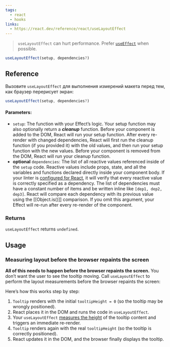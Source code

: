 ```yaml
---
tags:
  - react
  - hooks
links:
  - https://react.dev/reference/react/useLayoutEffect
---
```

>`useLayoutEffect` can hurt performance. Prefer [`useEffect`](https://react.dev/reference/react/useEffect) when possible.

```jsx
useLayoutEffect(setup, dependencies?)
```

## Reference
Вызовите `useLayoutEffect` для выполнения измерений макета перед тем, как браузер перерисует экран:
```jsx
useLayoutEffect(setup, dependencies?)
```
 
 #### Parameters:
 - `setup`: The function with your Effect’s logic. Your setup function may also optionally return a **_cleanup_** function. Before your component is added to the DOM, React will run your setup function. After every re-render with changed dependencies, React will first run the cleanup function (if you provided it) with the old values, and then run your setup function with the new values. Before your component is removed from the DOM, React will run your cleanup function.
- **optional** `dependencies`: The list of all reactive values referenced inside of the `setup` code. Reactive values include props, state, and all the variables and functions declared directly inside your component body. If your linter is [configured for React](https://react.dev/learn/editor-setup#linting), it will verify that every reactive value is correctly specified as a dependency. The list of dependencies must have a constant number of items and be written inline like `[dep1, dep2, dep3]`. React will compare each dependency with its previous value using the [[Object.is()]] comparison. If you omit this argument, your Effect will re-run after every re-render of the component.
### Returns
`useLayoutEffect` returns `undefined`.

## Usage
### Measuring layout before the browser repaints the screen
**All of this needs to happen before the browser repaints the screen.** You don’t want the user to see the tooltip moving. Call `useLayoutEffect` to perform the layout measurements before the browser repaints the screen:

Here’s how this works step by step:

1. `Tooltip` renders with the initial `tooltipHeight = 0` (so the tooltip may be wrongly positioned).
2. React places it in the DOM and runs the code in `useLayoutEffect`.
3. Your `useLayoutEffect` [measures the height](https://developer.mozilla.org/en-US/docs/Web/API/Element/getBoundingClientRect) of the tooltip content and triggers an immediate re-render.
4. `Tooltip` renders again with the real `tooltipHeight` (so the tooltip is correctly positioned).
5. React updates it in the DOM, and the browser finally displays the tooltip.
